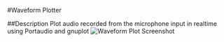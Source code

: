 #Waveform Plotter

##Description
Plot audio recorded from the microphone input in realtime using Portaudio and gnuplot
![Waveform Plot Screenshot](http://imgur.com/gf9NBUt)
